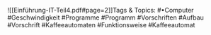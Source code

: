 
![[Einführung-IT-Teil4.pdf#page=2]]Tags & Topics:
   #•Computer
   #Geschwindigkeit
   #Programme
   #Programm
   #Vorschriften
   #Aufbau
   #Vorschrift
   #Kaffeeautomaten
   #Funktionsweise
   #Kaffeeautomat
